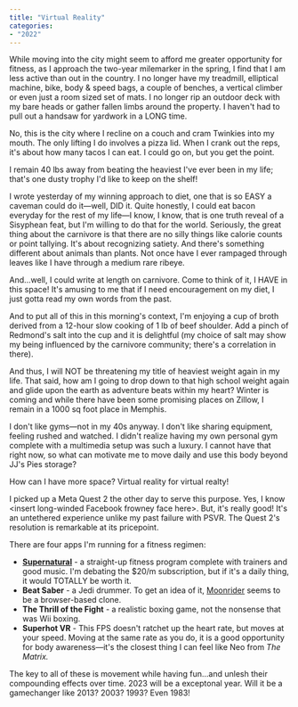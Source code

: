 ```yaml
---
title: "Virtual Reality"
categories:
- "2022"
---
```


While moving into the city might seem to afford me greater opportunity for fitness, as I approach the two-year milemarker in the spring, I find that I am less active than out in the country.  I no longer have my treadmill, elliptical machine, bike, body & speed bags, a couple of benches, a vertical climber or even just a room sized set of mats.  I no longer rip an outdoor deck with my bare heads or gather fallen limbs around the property.  I haven't had to pull out a handsaw for yardwork in a LONG time.

No, this is the city where I recline on a couch and cram Twinkies into my mouth.  The only lifting I do involves a pizza lid.  When I crank out the reps, it's about how many tacos I can eat.  I could go on, but you get the point.

I remain 40 lbs away from beating the heaviest I've ever been in my life; that's one dusty trophy I'd like to keep on the shelf! 

I wrote yesterday of my winning approach to diet, one that is so EASY a caveman could do it—well, DID it.  Quite honestly, I could eat bacon everyday for the rest of my life—I know, I know, that is one truth reveal of a Sisyphean feat, but I'm willing to do that for the world.  Seriously, the great thing about the carnivore is that there are no silly things like calorie counts or point tallying.  It's about recognizing satiety.  And there's something different about animals than plants.  Not once have I ever rampaged through leaves like I have through a medium rare ribeye.  

And...well, I could write at length on carnivore.  Come to think of it, I HAVE in this space!  It's amusing to me that if I need encouragement on my diet, I just gotta read my own words from the past.

And to put all of this in this morning's context, I'm enjoying a cup of broth derived from a 12-hour slow cooking of 1 lb of beef shoulder.  Add a pinch of Redmond's salt into the cup and it is delightful (my choice of salt may show my being influenced by the carnivore community; there's a correlation in there).

And thus, I will NOT be threatening my title of heaviest weight again in my life.  That said, how am I going to drop down to that high school weight again and glide upon the earth as adventure beats within my heart?  Winter is coming and while there have been some promising places on Zillow, I remain in a 1000 sq foot place in Memphis.

I don't like gyms—not in my 40s anyway.  I don't like sharing equipment, feeling rushed and watched.  I didn't realize having my own personal gym complete with a multimedia setup was such a luxury.  I cannot have that right now, so what can motivate me to move daily and use this body beyond JJ's Pies storage?

How can I have more space?  Virtual reality for virtual realty! 

I picked up a Meta Quest 2 the other day to serve this purpose.  Yes, I know \<insert long-winded Facebook frowney face here\>.  But, it's really good!  It's an untethered experience unlike my past failure with PSVR.  The Quest 2's resolution is remarkable at its pricepoint.
    
There are four apps I'm running for a fitness regimen:

* **[Supernatural](https://www.getsupernatural.com/)** -  a straight-up fitness program complete with trainers and good music.  I'm debating the $20/m subscription, but if it's a daily thing, it would TOTALLY be worth it.
* **Beat Saber** - a Jedi drummer.  To get an idea of it, [Moonrider](https://moonrider.xyz/
) seems to be a browser-based clone.
* **The Thrill of the Fight** - a realistic boxing game, not the nonsense that was Wii boxing.
* **Superhot VR** - This FPS doesn't ratchet up the heart rate, but moves at your speed.  Moving at the same rate as you do, it is a good opportunity for body awareness—it's the closest thing I can feel like Neo from *The Matrix.*

The key to all of these is movement while having fun...and unlesh their compounding effects over time.  2023 will be a exceptonal year.  Will it be a gamechanger like 2013? 2003?  1993?  Even 1983!

